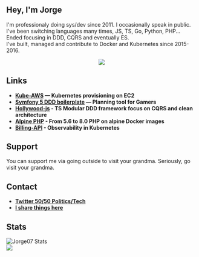 ## Hey, I'm Jorge


I'm professionaly doing sys/dev since 2011. I occasionally speak in public. <br />
I've been switching languages many times, JS, TS, Go, Python, PHP... Ended focusing in DDD, CQRS and eventually ES. <br />
I've built, managed and contribute to Docker and Kubernetes since 2015-2016. <br />


<p align="center">
   <img src="https://github-profile-trophy.vercel.app/?username=jorge07&theme=flat&no-frame=true&margin-h=15" />
</p>


## Links

 - **[Kube-AWS](https://github.com/kubernetes-retired/kube-aws)                            —  Kubernetes provisioning on EC2**
 - **[Symfony 5 DDD boilerplate](https://github.com/jorge07/symfony-5-es-cqrs-boilerplate)  —  Planning tool for Gamers**
 - **[Hollywood-js](https://github.com/jorge07/hollywood) - TS Modular DDD framework focus on CQRS and clean architecture**
 - **[Alpine PHP](https://github.com/jorge07/alpine-php) - From 5.6 to 8.0 PHP on alpine Docker images**
 - **[Billing-API](https://github.com/jorge07/billing-api) - Observability in Kubernetes**
 
## Support
 
You can support me via going outside to visit your grandma. Seriously, go visit your grandma. 

## Contact

- **[Twitter 50/50 Politics/Tech](https://twitter.com/Jorge__SVQ)**
- **[I share things here](https://jorgearco.com)**

## Stats
<div style="max-width:50%;">
<img src="https://github-readme-stats.vercel.app/api?username=jorge07&include_all_commits=true&show_icons=true&count_private=true&bg_color=fff&text_color=000" alt="Jorge07 Stats" />
</div>
<div style="max-width:50%;">
<img style="max-width:50%;"src="https://github-readme-streak-stats.herokuapp.com/?user=jorge07">
</div>


